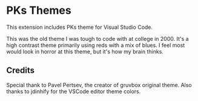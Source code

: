 # PKs Themes
This extension includes PKs theme for Visual Studio Code.

This was the old theme I was tough to code with at college in 2000. It's a high
contrast theme primarily using reds with a mix of blues. I feel most would look
in horror at this theme, but it's how my brain thinks.

## Credits
Special thank to Pavel Pertsev, the creator of gruvbox original theme.
Also thanks to jdinhify for the VSCode editor theme colors.

